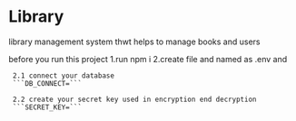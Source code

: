 # Library
library management system thwt helps to manage books and users

before you run this project 
1.run npm i
2.create file and named as .env and

     2.1 connect your database 
     ```DB_CONNECT=```

     2.2 create your secret key used in encryption end decryption
     ```SECRET_KEY=```






    
